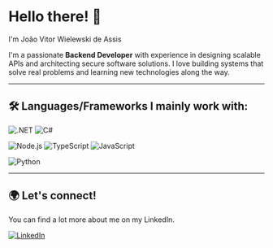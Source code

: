 # Hello there! 👋 
I'm João Vitor Wielewski de Assis

I'm a passionate **Backend Developer** with experience in designing scalable APIs and architecting secure software solutions. I love building systems that solve real problems and learning new technologies along the way.

---

## 🛠️ Languages/Frameworks I mainly work with:

  ![.NET](https://img.shields.io/badge/.NET-512BD4?style=for-the-badge&logo=dotnet&logoColor=white)  ![C#](https://img.shields.io/badge/C%23-239120?style=for-the-badge&logo=c-sharp&logoColor=white)

  ![Node.js](https://img.shields.io/badge/Node.js-339933?style=for-the-badge&logo=nodedotjs&logoColor=white)  ![TypeScript](https://img.shields.io/badge/TypeScript-3178C6?style=for-the-badge&logo=typescript&logoColor=white) ![JavaScript](https://img.shields.io/badge/JavaScript-F7DF1E?style=for-the-badge&logo=javascript&logoColor=black) 

  ![Python](https://img.shields.io/badge/Python-3776AB?style=for-the-badge&logo=python&logoColor=white)  

---

## 🌍 Let's connect! 

You can find a lot more about me on my LinkedIn.

[![LinkedIn](https://img.shields.io/badge/LinkedIn-0077B5?style=for-the-badge&logo=linkedin&logoColor=white)](https://www.linkedin.com/in/joaowielewski/)
